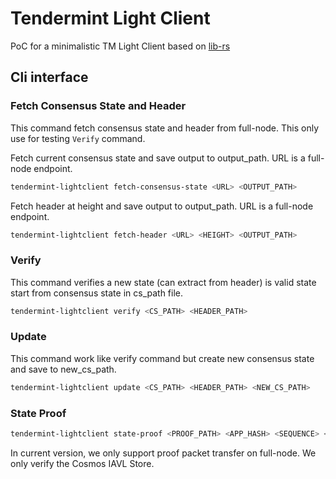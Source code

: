 # Tendermint Light Client

PoC for a minimalistic TM Light Client based on [lib-rs](https://github.com/cosmos/ibc-rs)

## Cli interface 

### Fetch Consensus State and Header 

This command fetch consensus state and header from full-node. This only use for testing `Verify` command.  

Fetch current consensus state and save output to output_path. URL is a full-node endpoint.
```bash 
tendermint-lightclient fetch-consensus-state <URL> <OUTPUT_PATH>
```
Fetch header at height and save output to output_path. URL is a full-node endpoint.

```bash
tendermint-lightclient fetch-header <URL> <HEIGHT> <OUTPUT_PATH>
```

### Verify

This command verifies a new state (can extract from header) is valid state start from consensus state in cs_path file.

```bash
tendermint-lightclient verify <CS_PATH> <HEADER_PATH>
```
### Update 

This command work like verify command but create new consensus state and save to new_cs_path. 

```bash
tendermint-lightclient update <CS_PATH> <HEADER_PATH> <NEW_CS_PATH>
```

### State Proof 

```bash
tendermint-lightclient state-proof <PROOF_PATH> <APP_HASH> <SEQUENCE> <VALUE> <PREFIX>
```

In current version, we only support proof packet transfer on full-node. We only verify the Cosmos IAVL Store.  